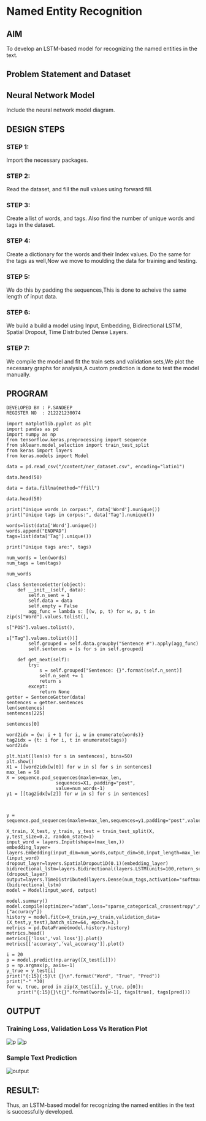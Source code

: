 # Named Entity Recognition

## AIM

To develop an LSTM-based model for recognizing the named entities in the text.

## Problem Statement and Dataset

## Neural Network Model

Include the neural network model diagram.

## DESIGN STEPS

### STEP 1:
Import the necessary packages.

### STEP 2:
Read the dataset, and fill the null values using forward fill.

### STEP 3:
Create a list of words, and tags. Also find the number of unique words and tags in the dataset.

### STEP 4:
Create a dictionary for the words and their Index values. Do the same for the tags as well,Now we move to moulding the data for training and testing.

### STEP 5:
We do this by padding the sequences,This is done to acheive the same length of input data.

### STEP 6:
We build a build a model using Input, Embedding, Bidirectional LSTM, Spatial Dropout, Time Distributed Dense Layers.

### STEP 7:
We compile the model and fit the train sets and validation sets,We plot the necessary graphs for analysis,A custom prediction is done to test the model manually.



## PROGRAM
~~~
DEVELOPED BY : P.SANDEEP
REGISTER NO  : 212221230074
~~~
~~~
import matplotlib.pyplot as plt
import pandas as pd
import numpy as np
from tensorflow.keras.preprocessing import sequence
from sklearn.model_selection import train_test_split
from keras import layers
from keras.models import Model

data = pd.read_csv("/content/ner_dataset.csv", encoding="latin1")

data.head(50)

data = data.fillna(method="ffill")

data.head(50)

print("Unique words in corpus:", data['Word'].nunique())
print("Unique tags in corpus:", data['Tag'].nunique())

words=list(data['Word'].unique())
words.append("ENDPAD")
tags=list(data['Tag'].unique())

print("Unique tags are:", tags)

num_words = len(words)
num_tags = len(tags)

num_words

class SentenceGetter(object):
    def __init__(self, data):
        self.n_sent = 1
        self.data = data
        self.empty = False
        agg_func = lambda s: [(w, p, t) for w, p, t in zip(s["Word"].values.tolist(),
                                                           s["POS"].values.tolist(),
                                                           s["Tag"].values.tolist())]
        self.grouped = self.data.groupby("Sentence #").apply(agg_func)
        self.sentences = [s for s in self.grouped]
    
    def get_next(self):
        try:
            s = self.grouped["Sentence: {}".format(self.n_sent)]
            self.n_sent += 1
            return s
        except:
            return None
getter = SentenceGetter(data)
sentences = getter.sentences
len(sentences)
sentences[225]

sentences[0]

word2idx = {w: i + 1 for i, w in enumerate(words)}
tag2idx = {t: i for i, t in enumerate(tags)}
word2idx

plt.hist([len(s) for s in sentences], bins=50)
plt.show()
X1 = [[word2idx[w[0]] for w in s] for s in sentences]
max_len = 50
X = sequence.pad_sequences(maxlen=max_len,
                  sequences=X1, padding="post",
                  value=num_words-1)
y1 = [[tag2idx[w[2]] for w in s] for s in sentences]



y = sequence.pad_sequences(maxlen=max_len,sequences=y1,padding="post",value=tag2idx["O"])

X_train, X_test, y_train, y_test = train_test_split(X, y,test_size=0.2, random_state=1)
input_word = layers.Input(shape=(max_len,))
embedding_layer= layers.Embedding(input_dim=num_words,output_dim=50,input_length=max_len)(input_word)
dropout_layer=layers.SpatialDropout1D(0.1)(embedding_layer)
bidirectional_lstm=layers.Bidirectional(layers.LSTM(units=100,return_sequences=True,recurrent_dropout=0.1))(dropout_layer)
output=layers.TimeDistributed(layers.Dense(num_tags,activation="softmax"))(bidirectional_lstm)              
model = Model(input_word, output)

model.summary()
model.compile(optimizer="adam",loss="sparse_categorical_crossentropy",metrics=["accuracy"])
history = model.fit(x=X_train,y=y_train,validation_data=(X_test,y_test),batch_size=64, epochs=3,)
metrics = pd.DataFrame(model.history.history)
metrics.head()
metrics[['loss','val_loss']].plot()
metrics[['accuracy','val_accuracy']].plot()

i = 20
p = model.predict(np.array([X_test[i]]))
p = np.argmax(p, axis=-1)
y_true = y_test[i]
print("{:15}{:5}\t {}\n".format("Word", "True", "Pred"))
print("-" *30)
for w, true, pred in zip(X_test[i], y_true, p[0]):
    print("{:15}{}\t{}".format(words[w-1], tags[true], tags[pred]))
~~~

## OUTPUT

### Training Loss, Validation Loss Vs Iteration Plot
![p](out1.png)
![p](out2.png)

### Sample Text Prediction
![output](output.png)

## RESULT:
Thus, an LSTM-based model for recognizing the named entities in the text is successfully developed.
